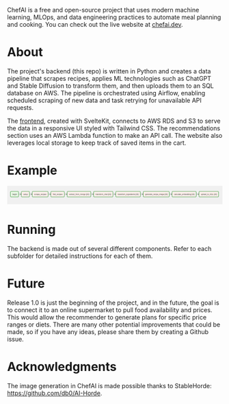 ChefAI is a free and open-source project that uses modern machine learning, MLOps, and data engineering practices to automate meal planning and cooking. You can check out the live website at [chefai.dev](https://chefai.dev).

# About

The project's backend (this repo) is written in Python and creates a data pipeline that scrapes recipes, applies ML technologies such as ChatGPT and Stable Diffusion to transform them, and then uploads them to an SQL database on AWS. The pipeline is orchestrated using Airflow, enabling scheduled scraping of new data and task retrying for unavailable API requests.

The [frontend](https://github.com/taya-nicholas/chefai-frontend), created with SvelteKit, connects to AWS RDS and S3 to serve the data in a responsive UI styled with Tailwind CSS. The recommendations section uses an AWS Lambda function to make an API call. The website also leverages local storage to keep track of saved items in the cart.

# Example

![Example of the Airflow DAG](/assets/DAG_example.png)

# Running

The backend is made out of several different components. Refer to each subfolder for detailed instructions for each of them.

# Future

Release 1.0 is just the beginning of the project, and in the future, the goal is to connect it to an online supermarket to pull food availability and prices. This would allow the recommender to generate plans for specific price ranges or diets. There are many other potential improvements that could be made, so if you have any ideas, please share them by creating a Github issue.

# Acknowledgments

The image generation in ChefAI is made possible thanks to StableHorde: https://github.com/db0/AI-Horde.
